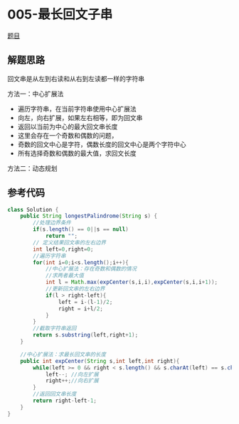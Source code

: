 # 005-最长回文子串

[题目](https://leetcode-cn.com/problems/longest-palindromic-substring/)

## 解题思路

回文串是从左到右读和从右到左读都一样的字符串

方法一：中心扩展法
- 遍历字符串，在当前字符串使用中心扩展法
- 向左，向右扩展，如果左右相等，即为回文串
- 返回以当前为中心的最大回文串长度
- 这里会存在一个奇数和偶数的问题，
- 奇数的回文中心是字符，偶数长度的回文中心是两个字符中心
- 所有选择奇数和偶数的最大值，求回文长度

方法二：动态规划

## 参考代码
```Java
class Solution {
    public String longestPalindrome(String s) {
        //处理边界条件
        if(s.length() == 0||s == null)
            return "";
        // 定义结果回文串的左右边界
        int left=0,right=0;
        //遍历字符串
        for(int i=0;i<s.length();i++){
            //中心扩展法：存在奇数和偶数的情况
            //求两者最大值
            int l = Math.max(expCenter(s,i,i),expCenter(s,i,i+1));
            //更新回文串的左右边界
            if(l > right-left){
                left = i-(l-1)/2;
                right = i+l/2;
            }
        }
        //截取字符串返回
        return s.substring(left,right+1);
    }

    //中心扩展法：求最长回文串的长度
    public int expCenter(String s,int left,int right){
        while(left >= 0 && right < s.length() && s.charAt(left) == s.charAt(right)){
            left--; //向左扩展
            right++;//向右扩展
        }
        //返回回文串长度
        return right-left-1;
    }
}
```